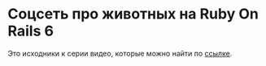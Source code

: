 # Соцсеть про животных на Ruby On Rails 6

Это исходники к серии видео, которые можно найти по [ссылке](https://www.youtube.com/playlist?list=PLnsrJGFjuJ5xPsASOFcKT9JDYi6lHOdyq).




